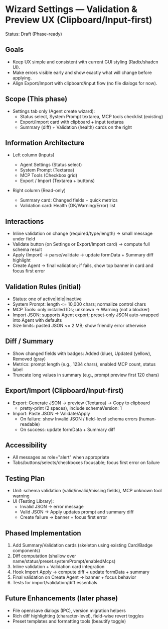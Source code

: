 # Wizard Settings — Validation & Preview UX (Clipboard/Input-first)

Status: Draft (Phase-ready)

## Goals

- Keep UX simple and consistent with current GUI styling (Radix/shadcn UI).
- Make errors visible early and show exactly what will change before applying.
- Align Export/Import with clipboard/input flow (no file dialogs for now).

## Scope (This phase)

- Settings tab only (Agent create wizard):
  - Status select, System Prompt textarea, MCP tools checklist (existing)
  - Export/Import card with clipboard + input textarea
  - Summary (diff) + Validation (health) cards on the right

## Information Architecture

- Left column (Inputs)
  - Agent Settings (Status select)
  - System Prompt (Textarea)
  - MCP Tools (Checkbox grid)
  - Export / Import (Textarea + buttons)

- Right column (Read-only)
  - Summary card: Changed fields + quick metrics
  - Validation card: Health (OK/Warning/Error) list

## Interactions

- Inline validation on change (required/type/length) → small message under field
- Validate button (on Settings or Export/Import card) → compute full schema result
- Apply (Import) → parse/validate → update formData + Summary diff highlight
- Create Agent → final validation; if fails, show top banner in card and focus first error

## Validation Rules (initial)

- Status: one of active|idle|inactive
- System Prompt: length <= 10,000 chars; normalize control chars
- MCP Tools: only installed IDs; unknown → Warning (not a blocker)
- Import JSON: supports Agent export; preset-only JSON auto-wrapped into Agent with defaults
- Size limits: pasted JSON <= 2 MB; show friendly error otherwise

## Diff / Summary

- Show changed fields with badges: Added (blue), Updated (yellow), Removed (gray)
- Metrics: prompt length (e.g., 1234 chars), enabled MCP count, status label
- Truncate long values in summary (e.g., prompt preview first 120 chars)

## Export/Import (Clipboard/Input-first)

- Export: Generate JSON → preview (Textarea) → Copy to clipboard
  - pretty-print (2 spaces), include schemaVersion: 1
- Import: Paste JSON → Validate/Apply
  - On failure: show Invalid JSON / field-level schema errors (human-readable)
  - On success: update formData + Summary diff

## Accessibility

- All messages as role="alert" when appropriate
- Tabs/buttons/selects/checkboxes focusable; focus first error on failure

## Testing Plan

- Unit: schema validation (valid/invalid/missing fields), MCP unknown tool warning
- UI (Testing Library):
  - Invalid JSON → error message
  - Valid JSON → Apply updates prompt and summary diff
  - Create failure → banner + focus first error

## Phased Implementation

1. Add Summary/Validation cards (skeleton using existing Card/Badge components)
2. Diff computation (shallow over name/status/preset.systemPrompt/enabledMcps)
3. Inline validation + Validation card integration
4. Hook Import Apply → compute diff + update formData + summary
5. Final validation on Create Agent → banner + focus behavior
6. Tests for import/validation/diff essentials

## Future Enhancements (later phase)

- File open/save dialogs (IPC), version migration helpers
- Rich diff highlighting (character-level), field-wise revert toggles
- Preset templates and formatting tools (beautify toggle)
